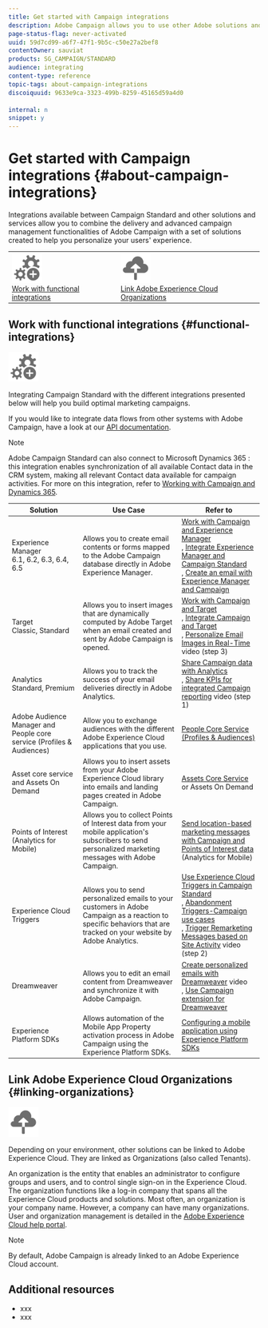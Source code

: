 ```yaml
---
title: Get started with Campaign integrations
description: Adobe Campaign allows you to use other Adobe solutions and combine their different capabilities.
page-status-flag: never-activated
uuid: 59d7cd99-a6f7-47f1-9b5c-c50e27a2bef8
contentOwner: sauviat
products: SG_CAMPAIGN/STANDARD
audience: integrating
content-type: reference
topic-tags: about-campaign-integrations
discoiquuid: 9633e9ca-3323-499b-8259-45165d59a4d0

internal: n
snippet: y
---
```


# Get started with Campaign integrations {#about-campaign-integrations}

Integrations available between Campaign Standard and other solutions and services allow you to combine the delivery and advanced campaign management functionalities of Adobe Campaign with a set of solutions created to help you personalize your users' experience.

<table>
<tr><td><a href="#functional-integrations"><img src="assets/do-not-localize/icon_functional.svg" width="60px"><br/>Work with functional integrations</a></td><td><a href="#linking-organizations"><img src="assets/do-not-localize/icon_organization.svg" width="60px"><br/>Link Adobe Experience Cloud Organizations</a></td></tr>
</table>

## Work with functional integrations {#functional-integrations}

<img src="assets/do-not-localize/icon_functional.svg" width="60px">

Integrating Campaign Standard with the different integrations presented below will help you build optimal marketing campaigns. 

If you would like to integrate data flows from other systems with Adobe Campaign, have a look at our [API documentation](../../api/using/about-campaign-standard-apis.md).

>[!NOTE]
>
>Adobe Campaign Standard can also connect to Microsoft Dynamics 365 : this integration enables synchronization of all available Contact data in the CRM system, making all relevant Contact data available for campaign activities. For more on this integration, refer to [Working with Campaign and Dynamics 365](../../integrating/using/working-with-campaign-standard-and-microsoft-dynamics-365.md).

<table> 
 <thead> 
  <tr> 
   <th> Solution<br /> </th> 
   <th> Use Case<br /> </th> 
   <th> Refer to<br /> </th> 
  </tr> 
 </thead> 
 <tbody> 
  <tr> 
   <td> Experience Manager<br /> 6.1, 6.2, 6.3, 6.4, 6.5<br /> </td> 
   <td> Allows you to create email contents or forms mapped to the Adobe Campaign database directly in Adobe Experience Manager.<br /> </td> 
   <td> 
     <a href="../../integrating/using/integrating-with-experience-manager.md">Work with Campaign and Experience Manager</a><br/>, <a href="https://helpx.adobe.com/experience-manager/6-4/sites/administering/using/campaignstandard.html">Integrate Experience Manager and Campaign Standard</a> <br/>, <a href="https://docs.campaign.adobe.com/doc/standard/getting_started/en/ACS_AEM.html">Create an email with Experience Manager and Campaign</a> 
    </td> 
  </tr> 
  <tr> 
   <td> Target<br /> Classic, Standard<br /> </td> 
   <td> Allows you to insert images that are dynamically computed by Adobe Target when an email created and sent by Adobe Campaign is opened.<br /> </td> 
   <td> 
    <a href="../../integrating/using/about-campaign-target-integration.md">Work with Campaign and Target</a> <br/>, <a href="https://marketing.adobe.com/resources/help/en_US/target/a4t/c_campaign_and_target.html">Integrate Campaign and Target</a><br/>, <a href="https://helpx.adobe.com/marketing-cloud/how-to/email-marketing.html">Personalize Email Images in Real-Time</a> video (step 3)
    </td> 
  </tr> 
  <tr> 
   <td> Analytics<br /> Standard, Premium <br /> </td> 
   <td> Allows you to track the success of your email deliveries directly in Adobe Analytics.<br /> </td> 
   <td> 
    <a href="../../integrating/using/about-campaign-analytics-integration.md">Share Campaign data with Analytics</a><br/>, <a href="https://helpx.adobe.com/marketing-cloud/how-to/email-marketing.html">Share KPIs for integrated Campaign reporting</a> video (step 1)
    </td> 
  </tr> 
  <tr> 
   <td> Adobe Audience Manager and People core service (Profiles &amp; Audiences)<br /> </td> 
   <td> Allow you to exchange audiences with the different Adobe Experience Cloud applications that you use.<br /> </td> 
   <td> <a href="../../integrating/using/about-campaign-audience-manager-or-people-core-service-integration.md">People Core Service (Profiles &amp; Audiences)</a><br /> </td> 
  </tr> 
  <tr> 
   <td> Asset core service and Assets On Demand<br /> </td> 
   <td> Allows you to insert assets from your Adobe Experience Cloud library into emails and landing pages created in Adobe Campaign.<br /> </td> 
   <td> <a href="../../integrating/using/working-with-campaign-and-assets-core-service.md">Assets Core Service</a> or Assets On Demand<br /> </td> 
  </tr> 
  <tr> 
   <td> Points of Interest (Analytics for Mobile)<br /> </td> 
   <td> Allows you to collect Points of Interest data from your mobile application's subscribers to send personalized marketing messages with Adobe Campaign.<br /> </td> 
   <td> <a href="../../integrating/using/about-campaign-points-of-interest-data-integration.md">Send location-based marketing messages with Campaign and Points of Interest data</a> (Analytics for Mobile)<br /> </td> 
  </tr> 
  <tr> 
   <td> Experience Cloud Triggers<br /> </td> 
   <td> Allows you to send personalized emails to your customers in Adobe Campaign as a reaction to specific behaviors that are tracked on your website by Adobe Analytics.<br /> </td> 
   <td> 
    <a href="../../integrating/using/about-adobe-experience-cloud-triggers.md">Use Experience Cloud Triggers in Campaign Standard</a><br/>, <a href="../../integrating/using/abandonment-triggers-use-cases.md">Abandonment Triggers-Campaign use cases</a><br/>, <a href="https://helpx.adobe.com/marketing-cloud/how-to/email-marketing.html">Trigger Remarketing Messages based on Site Activity</a> video (step 2)
    </td> 
  </tr> 
  <tr> 
   <td> Dreamweaver<br /> </td> 
   <td> Allows you to edit an email content from Dreamweaver and synchronize it with Adobe Campaign.<br /> </td> 
   <td> 
    <a href="https://docs.adobe.com/content/help/en/campaign-learn/campaign-standard-tutorials/designing-content/email-designer/dreamweaver-integration.html">Create personalized emails with Dreamweaver</a> video <br/>, <a href="https://helpx.adobe.com/dreamweaver/using/working-with-dreamweaver-and-campaign.html">Use Campaign extension for Dreamweaver</a> 
  </td> 
  </tr> 
  <tr> 
   <td> Experience Platform SDKs<br /> </td> 
   <td> Allows automation of the Mobile App Property activation process in Adobe Campaign using the Experience Platform SDKs.<br /> </td> 
   <td> <a href="https://helpx.adobe.com/campaign/kb/configuring-app-sdk.html">Configuring a mobile application using Experience Platform SDKs</a><br /> </td> 
  </tr> 
 </tbody> 
</table>

## Link Adobe Experience Cloud Organizations {#linking-organizations}

<img src="assets/do-not-localize/icon_organization.svg" width="60px">

Depending on your environment, other solutions can be linked to Adobe Experience Cloud. They are linked as Organizations (also called Tenants).

An organization is the entity that enables an administrator to configure groups and users, and to control single sign-on in the Experience Cloud. The organization functions like a log-in company that spans all the Experience Cloud products and solutions. Most often, an organization is your company name. However, a company can have many organizations. User and organization management is detailed in the [Adobe Experience Cloud help portal](https://marketing.adobe.com/resources/help/en_US/mcloud/organizations.html).

>[!NOTE]
>
> By default, Adobe Campaign is already linked to an Adobe Experience Cloud account.

## Additional resources

* xxx
* xxx
